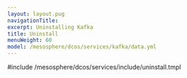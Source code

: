 ```yaml
---
layout: layout.pug
navigationTitle:
excerpt: Uninstalling Kafka
title: Uninstall
menuWeight: 60
model: /mesosphere/dcos/services/kafka/data.yml
---
```


#include /mesosphere/dcos/services/include/uninstall.tmpl
